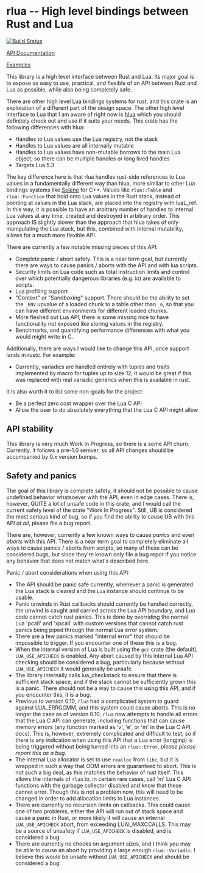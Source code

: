# rlua -- High level bindings between Rust and Lua

[![Build Status](https://travis-ci.org/chucklefish/rlua.svg?branch=master)](https://travis-ci.org/chucklefish/rlua)

[API Documentation](https://docs.rs/rlua)

[Examples](examples/examples.rs)

This library is a high level interface between Rust and Lua.  Its major goal is
to expose as easy to use, practical, and flexible of an API between Rust and Lua
as possible, while also being completely safe.

There are other high level Lua bindings systems for rust, and this crate is an
exploration of a different part of the design space.  The other high level
interface to Lua that I am aware of right now is
[hlua](https://github.com/tomaka/hlua/) which you should definitely check out
and use if it suits your needs.  This crate has the following differences with
hlua:

  * Handles to Lua values use the Lua registry, not the stack
  * Handles to Lua values are all internally mutable
  * Handles to Lua values have non-mutable borrows to the main Lua object, so
    there can be multiple handles or long lived handles
  * Targets Lua 5.3

The key difference here is that rlua handles rust-side references to Lua values
in a fundamentally different way than hlua, more similar to other Lua bindings
systems like [Selene](https://github.com/jeremyong/Selene) for C++.  Values like
`rlua::Table` and `rlua::Function` that hold onto Lua values in the Rust stack,
instead of pointing at values in the Lua stack, are placed into the registry
with luaL_ref.  In this way, it is possible to have an arbitrary number of
handles to internal Lua values at any time, created and destroyed in arbitrary
order.  This approach IS slightly slower than the approach that hlua takes of
only manipulating the Lua stack, but this, combined with internal mutability,
allows for a much more flexible API.

There are currently a few notable missing pieces of this API:

  * Complete panic / abort safety.  This is a near term goal, but currently
    there are ways to cause panics / aborts with the API and with lua scripts.
  * Security limits on Lua code such as total instruction limits and control
    over which potentially dangerous libraries (e.g. io) are available to
    scripts.
  * Lua profiling support
  * "Context" or "Sandboxing" support.  There should be the ability to set the
    `_ENV` upvalue of a loaded chunk to a table other than `_G`, so that you can
    have different environments for different loaded chunks.
  * More fleshed out Lua API, there is some missing nice to have functionality
    not exposed like storing values in the registry.
  * Benchmarks, and quantifying performance differences with what you would
    might write in C.

Additionally, there are ways I would like to change this API, once support lands
in rustc.  For example:

  * Currently, variadics are handled entirely with tuples and traits implemented
    by macro for tuples up to size 12, it would be great if this was replaced
    with real variadic generics when this is available in rust.

It is also worth it to list some non-goals for the project:

  * Be a perfect zero cost wrapper over the Lua C API
  * Allow the user to do absolutely everything that the Lua C API might allow

## API stability

This library is very much Work In Progress, so there is a some API churn.
Currently, it follows a pre-1.0 semver, so all API changes should be accompanied
by 0.x version bumps.

## Safety and panics

The goal of this library is complete safety, it should not be possible to cause
undefined behavior whatsoever with the API, even in edge cases.  There is,
however, QUITE a lot of unsafe code in this crate, and I would call the current
safety level of the crate "Work In Progress".  Still, UB is considered the most
serious kind of bug, so if you find the ability to cause UB with this API *at
all*, please file a bug report.

There are, however, currently a few known ways to cause *panics* and even
*aborts* with this API.  There is a near term goal to completely eliminate all
ways to cause panics / aborts from scripts, so many of these can be considered
bugs, but since they're known only file a bug repor if you notice any behavior
that does not match what's described here.

Panic / abort considerations when using this API:

  * The API should be panic safe currently, whenever a panic is generated the
    Lua stack is cleared and the `Lua` instance should continue to be usable.
  * Panic unwinds in Rust callbacks should currently be handled correctly, the
    unwind is caught and carried across the Lua API boundary, and Lua code
    cannot catch rust panics.  This is done by overriding the normal Lua 'pcall'
    and 'xpcall' with custom versions that cannot catch rust panics being piped
    through the normal Lua error system.
  * There are a few panics marked "internal error" that should be impossible to
    trigger.  If you encounter one of these this is a bug.
  * When the internal version of Lua is built using the `gcc` crate (the
    default), `LUA_USE_APICHECK` is enabled.  Any abort caused by this internal
    Lua API checking should be considered a bug, particularly because without
    `LUA_USE_APICHECK` it would generally be unsafe.
  * The library internally calls lua_checkstack to ensure that there is
    sufficient stack space, and if the stack cannot be sufficiently grown this
    is a panic.  There should not be a way to cause this using this API, and if
    you encounter this, it is a bug.
  * Previous to version 0.10, `rlua` had a complicated system to guard against
    LUA_ERRGCMM, and this system could cause aborts.  This is no longer the case
    as of version 0.10, `rlua` now attempts to handle all errors that the Lua C
    API can generate, including functions that can cause memory errors (any
    function marked as 'v', 'e', or 'm' in the Lua C API docs).  This is,
    however, extremely complicated and difficult to test, so if there is any
    indication when using this API that a Lua error (longjmp) is being triggered
    without being turned into an `rlua::Error`, *please please report this as a
    bug*.
  * The internal Lua allocator is set to use `realloc` from `libc`, but it is
    wrapped in such a way that OOM errors are guaranteed to abort.  This is not
    such a big deal, as this matches the behavior of rust itself.  This allows
    the internals of `rlua` to, in certain rare cases, call 'm' Lua C API
    functions with the garbage collector disabled and know that these cannot
    error.  Though this is not a problem now, this will need to be changed in
    order to add allocation limits to Lua instances.
  * There are currently no recursion limits on callbacks.  This could cause one
    of two problems, either the API will run out of stack space and cause a
    panic in Rust, or more likely it will cause an internal `LUA_USE_APICHECK`
    abort, from exceeding LUAI_MAXCCALLS.  This may be a source of unsafety if
    `LUA_USE_APICHECK` is disabled, and is considered a bug.
  * There are currently no checks on argument sizes, and I think you may be able
    to cause an abort by providing a large enough `rlua::Variadic`.  I believe
    this would be unsafe without `LUA_USE_APICHECK` and should be considered a
    bug.

